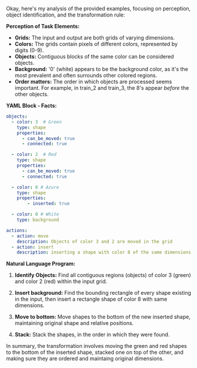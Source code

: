Okay, here's my analysis of the provided examples, focusing on perception, object identification, and the transformation rule:

**Perception of Task Elements:**

*   **Grids:** The input and output are both grids of varying dimensions.
*   **Colors:** The grids contain pixels of different colors, represented by digits (0-9).
*   **Objects:** Contiguous blocks of the same color can be considered objects.
*   **Background:** '0' (white) appears to be the background color, as it's the most prevalent and often surrounds other colored regions.
*   **Order matters:** The order in which objects are processed seems important. For example, in train\_2 and train\_3, the 8's appear *before* the other objects.

**YAML Block - Facts:**


```yaml
objects:
  - color: 3  # Green
    type: shape
    properties:
      - can_be_moved: true
      - connected: true

  - color: 2  # Red
    type: shape
    properties:
      - can_be_moved: true
      - connected: true

  - color: 8 # Azure
    type: shape
    properties:
        - inserted: true

  - color: 0 # White
    type: background

actions:
  - action: move
    description: Objects of color 3 and 2 are moved in the grid
  - action: insert
    description: inserting a shape with color 8 of the same dimensions as the entire grid behind existing object.

```


**Natural Language Program:**

1.  **Identify Objects:** Find all contiguous regions (objects) of color 3 (green) and color 2 (red) within the input grid.

2.  **Insert background:** Find the bounding rectangle of every shape existing in the input, then insert a rectangle shape of color 8 with same dimensions.

3.  **Move to bottom:** Move shapes to the bottom of the new inserted shape, maintaining original shape and relative positions.

4. **Stack:** Stack the shapes, in the order in which they were found.

In summary, the transformation involves moving the green and red shapes to the bottom of the inserted shape, stacked one on top of the other, and making sure they are ordered and maintaing original dimensions.
